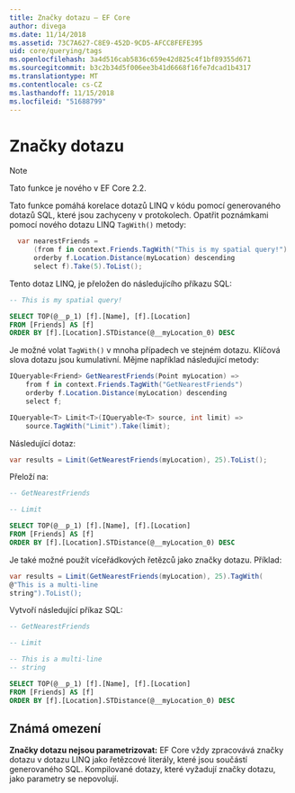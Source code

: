 ```yaml
---
title: Značky dotazu – EF Core
author: divega
ms.date: 11/14/2018
ms.assetid: 73C7A627-C8E9-452D-9CD5-AFCC8FEFE395
uid: core/querying/tags
ms.openlocfilehash: 3a4d516cab5836c659e42d825c4f1bf89355d671
ms.sourcegitcommit: b3c2b34d5f006ee3b41d6668f16fe7dcad1b4317
ms.translationtype: MT
ms.contentlocale: cs-CZ
ms.lasthandoff: 11/15/2018
ms.locfileid: "51688799"
---
```

# <a name="query-tags"></a>Značky dotazu
> [!NOTE]
> Tato funkce je nového v EF Core 2.2.

Tato funkce pomáhá korelace dotazů LINQ v kódu pomocí generovaného dotazů SQL, které jsou zachyceny v protokolech.
Opatřit poznámkami pomocí nového dotazu LINQ `TagWith()` metody: 

``` csharp
  var nearestFriends =
      (from f in context.Friends.TagWith("This is my spatial query!")
      orderby f.Location.Distance(myLocation) descending
      select f).Take(5).ToList();
```

Tento dotaz LINQ, je přeložen do následujícího příkazu SQL:

``` sql
-- This is my spatial query!

SELECT TOP(@__p_1) [f].[Name], [f].[Location]
FROM [Friends] AS [f]
ORDER BY [f].[Location].STDistance(@__myLocation_0) DESC
```

Je možné volat `TagWith()` v mnoha případech ve stejném dotazu.
Klíčová slova dotazu jsou kumulativní.
Mějme například následující metody:

``` csharp
IQueryable<Friend> GetNearestFriends(Point myLocation) =>
    from f in context.Friends.TagWith("GetNearestFriends")
    orderby f.Location.Distance(myLocation) descending
    select f;

IQueryable<T> Limit<T>(IQueryable<T> source, int limit) =>
    source.TagWith("Limit").Take(limit);
```

Následující dotaz:   

``` csharp
var results = Limit(GetNearestFriends(myLocation), 25).ToList();
```

Přeloží na:

``` sql
-- GetNearestFriends

-- Limit

SELECT TOP(@__p_1) [f].[Name], [f].[Location]
FROM [Friends] AS [f]
ORDER BY [f].[Location].STDistance(@__myLocation_0) DESC
```

Je také možné použít víceřádkových řetězců jako značky dotazu.
Příklad:

``` csharp
var results = Limit(GetNearestFriends(myLocation), 25).TagWith(
@"This is a multi-line
string").ToList();
```

Vytvoří následující příkaz SQL:

``` sql
-- GetNearestFriends

-- Limit

-- This is a multi-line
-- string

SELECT TOP(@__p_1) [f].[Name], [f].[Location]
FROM [Friends] AS [f]
ORDER BY [f].[Location].STDistance(@__myLocation_0) DESC
```

## <a name="known-limitations"></a>Známá omezení
**Značky dotazu nejsou parametrizovat:** EF Core vždy zpracovává značky dotazu v dotazu LINQ jako řetězcové literály, které jsou součástí generovaného SQL.
Kompilované dotazy, které vyžadují značky dotazu, jako parametry se nepovolují.